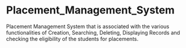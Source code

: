 # Placement_Management_System
Placement Management System that is associated with the various functionalities of Creation, Searching, Deleting, Displaying Records and checking the eligibility of the students for placements.
